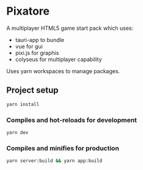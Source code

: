 # Pixatore

A multiplayer HTML5 game start pack which uses:

- tauri-app to bundle
- vue for gui
- pixi.js for graphis
- colyseus for multiplayer capability

Uses yarn workspaces to manage packages.

## Project setup

```bash
yarn install
```

### Compiles and hot-reloads for development

```bash
yarn dev
```

### Compiles and minifies for production

```bash
yarn server:build && yarn app:build
```
